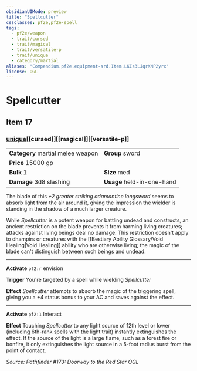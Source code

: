 ```yaml
---
obsidianUIMode: preview
title: "Spellcutter"
cssclasses: pf2e,pf2e-spell
tags:
  - pf2e/weapon
  - trait/cursed
  - trait/magical
  - trait/versatile-p
  - trait/unique
  - category/martial
aliases: "Compendium.pf2e.equipment-srd.Item.LKIs3LJqrKNP2yrx"
license: OGL
---
```

# Spellcutter
## Item 17
### [unique](unique "Unique Rarity Trait")[[cursed]][[magical]][[versatile-p]]

|  |  |
| -- | -- |
| **Category** martial melee weapon | **Group** sword |
| **Price** 15000 gp |  |
| **Bulk** 1 | **Size** med |
| **Damage** 3d8 slashing  | **Usage** held-in-one-hand |



The blade of this _+2 greater striking adamantine longsword_ seems to absorb light from the air around it, giving the impression the wielder is standing in the shadow of a much larger creature.

While _Spellcutter_ is a potent weapon for battling undead and constructs, an ancient restriction on the blade prevents it from harming living creatures; attacks against living beings deal no damage. This restriction doesn't apply to dhampirs or creatures with the [[Bestiary Ability Glossary/Void Healing|Void Healing]] ability who are otherwise living; the magic of the blade can't distinguish between such beings and undead.

* * *

**Activate** `pf2:r` envision

**Trigger** You're targeted by a spell while wielding _Spellcutter_

**Effect** _Spellcutter_ attempts to absorb the magic of the triggering spell, giving you a +4 status bonus to your AC and saves against the effect.

* * *

**Activate** `pf2:1` Interact

**Effect** Touching _Spellcutter_ to any light source of 12th level or lower (including 6th-rank spells with the light trait) instantly extinguishes the effect. If the source of the light is a large flame, such as a forest fire or bonfire, it only extinguishes the light source in a 5-foot radius burst from the point of contact.

*Source: Pathfinder #173: Doorway to the Red Star*
*OGL*